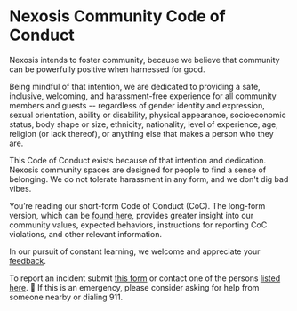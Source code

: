 # Nexosis Community Code of Conduct
Nexosis intends to foster community, because we believe that community can be powerfully positive when harnessed for good.

Being mindful of that intention, we are dedicated to providing a safe, inclusive, welcoming, and harassment-free experience for all community members and guests -- regardless of gender identity and expression, sexual orientation, ability or disability, physical appearance, socioeconomic status, body shape or size, ethnicity, nationality, level of experience, age, religion (or lack thereof), or anything else that makes a person who they are.

This Code of Conduct exists because of that intention and dedication. Nexosis community spaces are designed for people to find a sense of belonging. We do not tolerate harassment in any form, and we don't dig bad vibes.

You’re reading our short-form Code of Conduct (CoC). The long-form version, which can be [found here](https://github.com/Nexosis/community-code-of-conduct/blob/master/long-form-coc), provides greater insight into our community values, expected behaviors, instructions for reporting CoC violations, and other relevant information. 

In our pursuit of constant learning, we welcome and appreciate your [feedback](https://goo.gl/ZyXtah).

To report an incident submit [this form](https://goo.gl/pfGVNK) or contact one of the persons [listed here](https://github.com/Nexosis/community-code-of-conduct/blob/master/moderators.md). 
:rotating_light: If this is an emergency, please consider asking for help from someone nearby or dialing 911.
